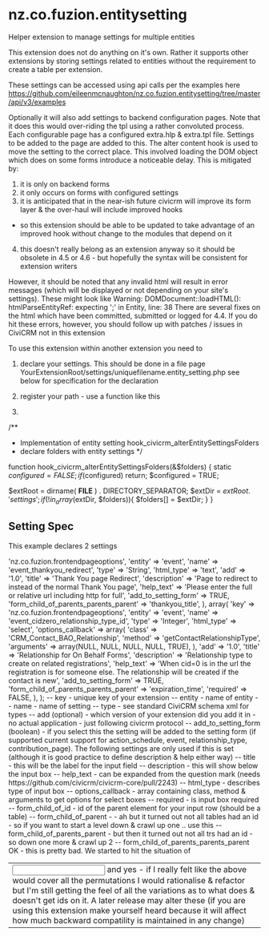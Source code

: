 nz.co.fuzion.entitysetting
==========================

Helper extension to manage settings for multiple entities

This extension does not do anything on it's own. Rather it supports other extensions by storing settings related
to entities without the requirement to create a table per extension.

These settings can be accessed using api calls per the examples here
https://github.com/eileenmcnaughton/nz.co.fuzion.entitysetting/tree/master/api/v3/examples

Optionally it will also add settings to backend configuration pages. Note that it does this would over-riding the tpl
using a rather convoluted process. Each configurable page has a configured extra.hlp & extra.tpl file. Settings
to be added to the page are added to this. The alter content hook is used to move the setting to the correct place.
This involved loading the DOM object which does on some forms introduce a noticeable delay. This is mitigated by:
1) it is only on backend forms
2) it only occurs on forms with configured settings
3) it is anticipated that in the near-ish future civicrm will improve its form layer & the over-haul will include improved hooks
- so this extension should be able to be updated to take advantage of an improved hook without change to the modules that depend on it
4) this doesn't really belong as an extension anyway so it should be obsolete in 4.5 or 4.6 - but hopefully the syntax  will be
consistent for extension writers

However, it should be noted that any invalid html will result in error messages (which will be displayed or not
depending on your site's settings). These might look like
Warning: DOMDocument::loadHTML(): htmlParseEntityRef: expecting ';' in Entity, line: 38
There are several fixes on the html which have been committed, submitted or logged
for 4.4. If you do hit these errors, however, you should follow up with patches / issues in CiviCRM not in this extension

To use this extension within another extension you need to
1) declare your settings. This should be done in a file page YourExtensionRoot/settings/uniquefilename.entity_setting.php
see below for specification for the declaration

2) register your path - use a function like this

3)

/**
 * Implementation of entity setting hook_civicrm_alterEntitySettingsFolders
 * declare folders with entity settings
 */

function hook_civicrm_alterEntitySettingsFolders(&$folders) {
  static $configured = FALSE;
  if ($configured) return;
  $configured = TRUE;

  $extRoot = dirname( __FILE__ ) . DIRECTORY_SEPARATOR;
  $extDir = $extRoot . 'settings';
  if(!in_array($extDir, $folders)){
    $folders[] = $extDir;
  }
}

Setting Spec
--------------

This example declares 2 settings

<?php

return array (
  array(
    'key' => 'nz.co.fuzion.frontendpageoptions',
    'entity' => 'event',
    'name' => 'event_thankyou_redirect',
    'type' => 'String',
    'html_type' => 'text',
    'add' => '1.0',
    'title' => 'Thank You page Redirect',
    'description' => 'Page to redirect to instead of the normal Thank You page',
    'help_text' => 'Please enter the full or relative url including http for full',
    'add_to_setting_form' => TRUE,
    'form_child_of_parents_parents_parent' => 'thankyou_title',
  ),
  array(
    'key' => 'nz.co.fuzion.frontendpageoptions',
    'entity' => 'event',
    'name' => 'event_cidzero_relationship_type_id',
    'type' => 'Integer',
    'html_type' => 'select',
    'options_callback' => array(
      'class' => 'CRM_Contact_BAO_Relationship',
      'method' => 'getContactRelationshipType',
      'arguments' => array(NULL, NULL, NULL, NULL, TRUE),
    ),
    'add' => '1.0',
    'title' => 'Relationship for On Behalf Forms',
    'description' => 'Relationship type to create on related registrations',
    'help_text' => 'When cid=0 is in the url the registration is for someone else. The relationship will be created if the contact is new',
    'add_to_setting_form' => TRUE,
    'form_child_of_parents_parents_parent' => 'expiration_time',
    'required' => FALSE,
  ),
);

-- key - unique key of your extension
-- entity - name of entity
-- name - name of setting
-- type - see standard CiviCRM schema xml for types
-- add (optional) - which version of your extension did you add it in - no actual application - just following civicrm protocol
-- add_to_setting_form (boolean) - if you select this the setting will be added to the setting form (if supported
     current support for action_schedule, event, relationship_type, contribution_page). The following settings
     are only used if this is set (although it is good practice to define description & help either way)
-- title - this will be the label for the input field
-- description - this will show below the input box
-- help_text - can be expanded from the question mark (needs https://github.com/civicrm/civicrm-core/pull/2243)
-- html_type - describes type of input box
-- options_callback - array containing class, method & arguments to get options for select boxes
-- required - is input box required
-- form_child_of_id - id of the parent element for your input row (should be a table)
-- form_child_of_parent - - ah but it turned out not all tables had an id - so if you want to start a level down
     & crawl up one .. use this
-- form_child_of_parents_parent - but then it turned out not all trs had an id - so down one more & crawl up 2
-- form_child_of_parents_parents_parent  OK - this is pretty bad. We started to hit the situation of <table><tr><td><input id='blah'>
     and yes - if I really felt like the above would cover all the permutations I would rationalise & refactor but I'm still getting the
     feel of all the variations as to what does & doesn't get ids on it. A later release may alter these (if you are using this
     extension make yourself heard because it will affect how much backward compatility is maintained in any change)
